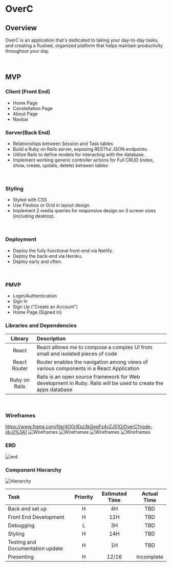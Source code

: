 # OverC
## Overview
OverC is an application that's dedicated to taking your day-to-day tasks, and creating a flushed, organized platform that helps maintain productivity throughout your day.

<br>

## MVP
<!-- 
### Planning
- Restful JSON API on Ruby.
- Projects and Tasks tables.
- Full Crud functionality for Projects and Tasks.
 -->
### Client (Front End)
- Home Page
- Constellation Page
- About Page
- Navbar

### Server(Back End)
- Relationships between Session and Task tables
- Build a Ruby on Rails server, exposing RESTful JSON endpoints.
- Utilize Rails to define models for interacting with the database.
- Implement working generic controller actions for Full CRUD (index, show, create, update, delete) between tables
<br>

### Styling
- Styled with CSS
- Use Flexbox or Grid in layout design.
- Implement 2 media queries for responsive design on 3 screen sizes (including desktop).
<br>

### Deployment 
- Deploy the fully functional front-end via Netlify.
- Deploy the back-end via Heroku.
- Deploy early and often.
<br>

### PMVP
- Login/Authentication
- Sign In
- Sign Up ("Create an Account")
- Home Page (Signed In)

### Libraries and Dependencies

|     Library      | Description                                |
| :--------------: | :----------------------------------------- |
|      React       | React alllows me to compose a complex UI from small and isolated pieces of code |
|   React Router   | Router enables the navigation among views of various components in a React Application |
|   Ruby on Rails  | Rails is an open source framework for Web development in Ruby. Rails will be used to create the apps database |
<br>

### Wireframes
https://www.figma.com/file/4OOrlEsz3kGegFs4vZJ51O/OverC?node-id=0%3A1
![Wireframes](https://i.imgur.com/z4KiTF3.png)
![Wireframes](https://i.imgur.com/T9jv6gg.png)
![Wireframes](https://i.imgur.com/nztbYI3.png)
![Wireframes](https://i.imgur.com/dyEigEZ.png)
### ERD
![erd](https://i.imgur.com/03vyqND.png)

### Component Hierarchy
![Hierarchy](https://i.imgur.com/auP8bPn.png)

| Task | Priority | Estimated Time | Actual Time |
| :--- | :---: | :---: | :---: |
| Back end set up | H | 4H | TBD |
| Front End Development | H | 12H | TBD | 
| Debugging | L | 3H | TBD |
| Styling | H | 14H | TBD |
| Testing and Documentation update	| H | 1H | TBD |
| Presenting | H | 12/16 | Incomplete |
